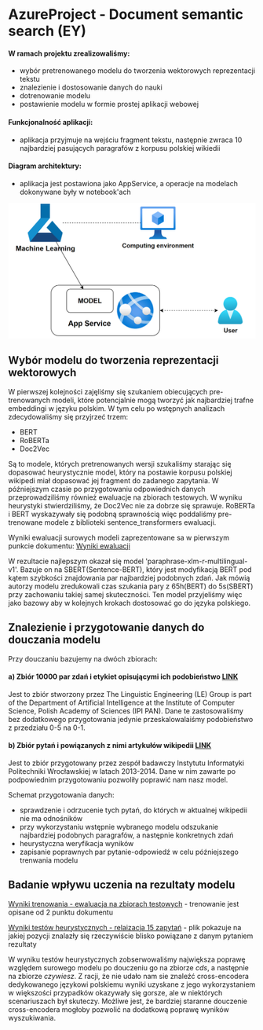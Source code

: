 # AzureProject - Document semantic search (EY)

#### W ramach projektu zrealizowaliśmy:
* wybór pretrenowanego modelu do tworzenia wektorowych reprezentacji tekstu
* znalezienie i dostosowanie danych do nauki
* dotrenowanie modelu
* postawienie modelu w formie prostej aplikacji webowej

#### Funkcjonalność aplikacji:
* aplikacja przyjmuje na wejściu fragment tekstu, następnie zwraca 10 najbardziej pasujących paragrafów z korpusu polskiej wikiedii
 
#### Diagram architektury:
* aplikacja jest postawiona jako AppService, a operacje na modelach dokonywane były w notebook'ach

![](/docs/OstatecznyAzureDiagram.png)

## Wybór modelu do tworzenia reprezentacji wektorowych

W pierwszej kolejności zajęliśmy się szukaniem obiecujących pre-trenowanych modeli, które potencjalnie mogą tworzyć jak najbardziej trafne embeddingi w języku polskim. W tym celu po wstępnych analizach zdecydowaliśmy się przyjrzeć trzem:
* BERT
* RoBERTa
* Doc2Vec

Są to modele, których pretrenowanych wersji szukaliśmy starając się dopasować heurystycznie model, który na postawie korpusu polskiej wikipedi miał dopasować jej fragment do zadanego zapytania. W późniejszym czasie po przygotowaniu odpowiednich danych przeprowadziliśmy również ewaluacje na zbiorach testowych. W wyniku heurystyki stwierdziliśmy, że Doc2Vec nie za dobrze się sprawuje. RoBERTa i BERT wyskazywały się podobną sprawnością więc poddaliśmy pre-trenowane modele z biblioteki sentence_transformers ewaluacji.

Wyniki ewaluacji surowych modeli zaprezentowane sa w pierwszym punkcie dokumentu:
[Wyniki ewaluacji](models_training/Trening.md)

W rezultacie najlepszym okazał się model 'paraphrase-xlm-r-multilingual-v1'. Bazuje on na SBERT(Sentence-BERT), który jest modyfikacją BERT pod kątem szybkości znajdowania par najbardziej podobnych zdań. Jak mówią autorzy modelu zredukowali czas szukania pary z 65h(BERT) do 5s(SBERT) przy zachowaniu takiej samej skuteczności. Ten model przyjeliśmy więc jako bazowy aby w kolejnych krokach dostosować go do języka polskiego.

## Znalezienie i przygotowanie danych do douczania modelu
Przy douczaniu bazujemy na dwóch zbiorach:
#### a) Zbiór 10000 par zdań i etykiet opisującymi ich podobieństwo [LINK](http://zil.ipipan.waw.pl/Scwad/CDSCorpus?action=AttachFile&do=view&target=dataset_1000.csv)
Jest to zbiór stworzony przez The Linguistic Engineering (LE) Group is part of the Department of Artificial Intelligence at the Institute of Computer Science, Polish Academy of Sciences (IPI PAN). Dane te zastosowaliśmy bez dodatkowego przygotowania jedynie przeskalowalaiśmy podobieństwo z przedziału 0-5 na 0-1.
 
#### b) Zbiór pytań i powiązanych z nimi artykułów wikipedii [LINK](http://nlp.pwr.wroc.pl/en/tools-and-resources/resources/czy-wiesz-question-answering-dataset)
Jest to zbiór przygotowany przez zespół badawczy Instytutu Informatyki Politechniki Wrocławskiej w latach 2013-2014. Dane w nim zawarte po podpowiednim przygotowaniu pozwoliły poprawić nam nasz model.

Schemat przygotowania danych:
 - sprawdzenie i odrzucenie tych pytań, do których w aktualnej wikipedii nie ma odnośników
 - przy wykorzystaniu wstępnie wybranego modelu odszukanie najbardziej podobnych paragrafów, a następnie konkretnych zdań
 - heurystyczna weryfikacja wyników
 - zapisanie poprawnych par pytanie-odpowiedź w celu późniejszego trenwania modelu
 
## Badanie wpływu uczenia na rezultaty modelu
 
 [Wyniki trenowania - ewaluacja na zbiorach testowych](models_training/Trening.md) - trenowanie jest opisane od 2 punktu dokumentu
 
 [Wyniki testów heurystycznych - relaizacja 15 zapytań](models_tests/README.md) - plik pokazuje na jakiej pozycji znalazły się rzeczywiście blisko powiązane z danym pytaniem rezultaty
 
 W wyniku testów heurystycznych zobserwowaliśmy największa poprawę względem surowego modelu po douczeniu go na zbiorze *cds*, a następnie na zbiorze *czywiesz*. Z racji, że nie udało nam sie znaleźć cross-encodera dedykowanego językowi polskiemu wyniki uzyskane z jego wykorzystaniem w większości przypadków okazywały się gorsze, ale w niektórych scenariuszach był skuteczy. Możliwe jest, że bardziej staranne douczenie cross-encodera mogłoby pozwolić na dodatkową poprawę wyników wyszukiwania. 
